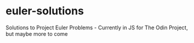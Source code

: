 euler-solutions
===============

Solutions to Project Euler Problems - Currently in JS for The Odin Project, but maybe more to come
